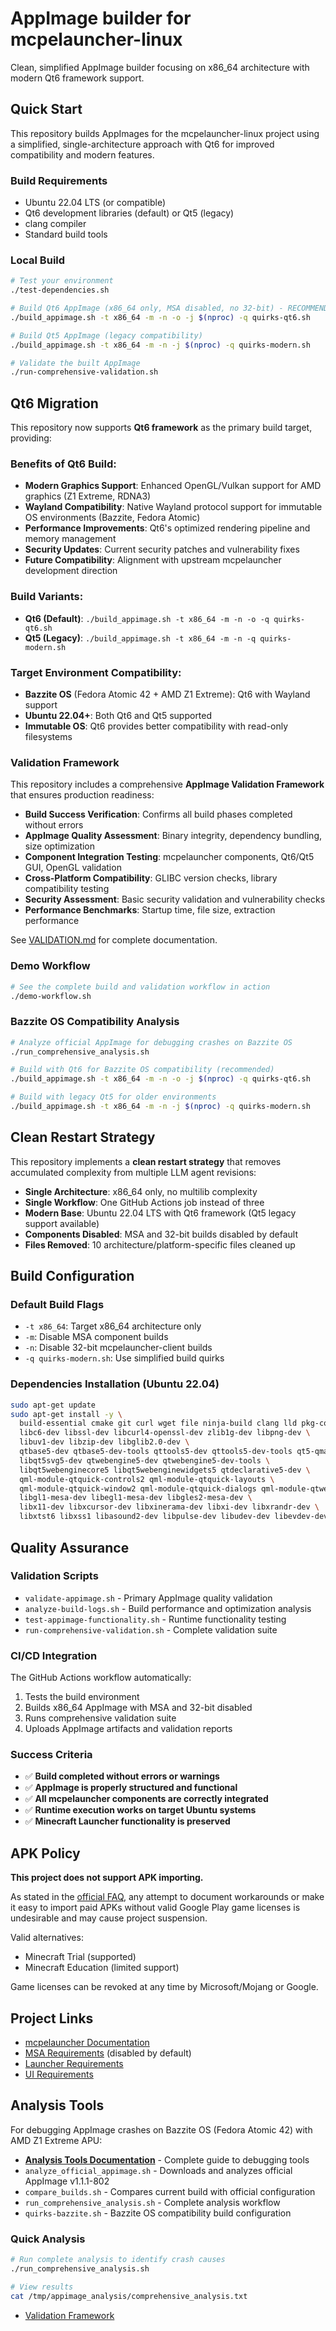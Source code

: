 # AppImage builder for mcpelauncher-linux

Clean, simplified AppImage builder focusing on x86_64 architecture with modern Qt6 framework support.

## Quick Start

This repository builds AppImages for the mcpelauncher-linux project using a simplified, single-architecture approach with Qt6 for improved compatibility and modern features.

### Build Requirements
- Ubuntu 22.04 LTS (or compatible)
- Qt6 development libraries (default) or Qt5 (legacy)
- clang compiler
- Standard build tools

### Local Build
```bash
# Test your environment
./test-dependencies.sh

# Build Qt6 AppImage (x86_64 only, MSA disabled, no 32-bit) - RECOMMENDED
./build_appimage.sh -t x86_64 -m -n -o -j $(nproc) -q quirks-qt6.sh

# Build Qt5 AppImage (legacy compatibility)
./build_appimage.sh -t x86_64 -m -n -j $(nproc) -q quirks-modern.sh

# Validate the built AppImage
./run-comprehensive-validation.sh
```

## Qt6 Migration

This repository now supports **Qt6 framework** as the primary build target, providing:

### **Benefits of Qt6 Build:**
- **Modern Graphics Support**: Enhanced OpenGL/Vulkan support for AMD graphics (Z1 Extreme, RDNA3)
- **Wayland Compatibility**: Native Wayland protocol support for immutable OS environments (Bazzite, Fedora Atomic)
- **Performance Improvements**: Qt6's optimized rendering pipeline and memory management
- **Security Updates**: Current security patches and vulnerability fixes
- **Future Compatibility**: Alignment with upstream mcpelauncher development direction

### **Build Variants:**
- **Qt6 (Default)**: `./build_appimage.sh -t x86_64 -m -n -o -q quirks-qt6.sh`
- **Qt5 (Legacy)**: `./build_appimage.sh -t x86_64 -m -n -q quirks-modern.sh`

### **Target Environment Compatibility:**
- **Bazzite OS** (Fedora Atomic 42 + AMD Z1 Extreme): Qt6 with Wayland support
- **Ubuntu 22.04+**: Both Qt6 and Qt5 supported
- **Immutable OS**: Qt6 provides better compatibility with read-only filesystems

### Validation Framework

This repository includes a comprehensive **AppImage Validation Framework** that ensures production readiness:

- **Build Success Verification**: Confirms all build phases completed without errors
- **AppImage Quality Assessment**: Binary integrity, dependency bundling, size optimization  
- **Component Integration Testing**: mcpelauncher components, Qt6/Qt5 GUI, OpenGL validation
- **Cross-Platform Compatibility**: GLIBC version checks, library compatibility testing
- **Security Assessment**: Basic security validation and vulnerability checks
- **Performance Benchmarks**: Startup time, file size, extraction performance

See [VALIDATION.md](VALIDATION.md) for complete documentation.

### Demo Workflow
```bash
# See the complete build and validation workflow in action
./demo-workflow.sh
```

### Bazzite OS Compatibility Analysis
```bash
# Analyze official AppImage for debugging crashes on Bazzite OS
./run_comprehensive_analysis.sh

# Build with Qt6 for Bazzite OS compatibility (recommended)
./build_appimage.sh -t x86_64 -m -n -o -j $(nproc) -q quirks-qt6.sh

# Build with legacy Qt5 for older environments
./build_appimage.sh -t x86_64 -m -n -j $(nproc) -q quirks-modern.sh
```

## Clean Restart Strategy

This repository implements a **clean restart strategy** that removes accumulated complexity from multiple LLM agent revisions:

- **Single Architecture**: x86_64 only, no multilib complexity
- **Single Workflow**: One GitHub Actions job instead of three  
- **Modern Base**: Ubuntu 22.04 LTS with Qt6 framework (Qt5 legacy support available)
- **Components Disabled**: MSA and 32-bit builds disabled by default
- **Files Removed**: 10 architecture/platform-specific files cleaned up

## Build Configuration

### Default Build Flags
- `-t x86_64`: Target x86_64 architecture only
- `-m`: Disable MSA component builds  
- `-n`: Disable 32-bit mcpelauncher-client builds
- `-q quirks-modern.sh`: Use simplified build quirks

### Dependencies Installation (Ubuntu 22.04)
```bash
sudo apt-get update
sudo apt-get install -y \
  build-essential cmake git curl wget file ninja-build clang lld pkg-config \
  libc6-dev libssl-dev libcurl4-openssl-dev zlib1g-dev libpng-dev \
  libuv1-dev libzip-dev libglib2.0-dev \
  qtbase5-dev qtbase5-dev-tools qttools5-dev qttools5-dev-tools qt5-qmake \
  libqt5svg5-dev qtwebengine5-dev qtwebengine5-dev-tools \
  libqt5webenginecore5 libqt5webenginewidgets5 qtdeclarative5-dev \
  qml-module-qtquick-controls2 qml-module-qtquick-layouts \
  qml-module-qtquick-window2 qml-module-qtquick-dialogs qml-module-qtwebengine \
  libgl1-mesa-dev libegl1-mesa-dev libgles2-mesa-dev \
  libx11-dev libxcursor-dev libxinerama-dev libxi-dev libxrandr-dev \
  libxtst6 libxss1 libasound2-dev libpulse-dev libudev-dev libevdev-dev libnss3-dev
```

## Quality Assurance

### Validation Scripts
- `validate-appimage.sh` - Primary AppImage quality validation
- `analyze-build-logs.sh` - Build performance and optimization analysis  
- `test-appimage-functionality.sh` - Runtime functionality testing
- `run-comprehensive-validation.sh` - Complete validation suite

### CI/CD Integration
The GitHub Actions workflow automatically:
1. Tests the build environment
2. Builds x86_64 AppImage with MSA and 32-bit disabled
3. Runs comprehensive validation suite
4. Uploads AppImage artifacts and validation reports

### Success Criteria
- ✅ **Build completed without errors or warnings**
- ✅ **AppImage is properly structured and functional**
- ✅ **All mcpelauncher components are correctly integrated**
- ✅ **Runtime execution works on target Ubuntu systems**
- ✅ **Minecraft Launcher functionality is preserved**

## APK Policy

**This project does not support APK importing.** 

As stated in the [official FAQ](https://minecraft-linux.github.io/faq/index.html#can-i-play-with-an-apk), any attempt to document workarounds or make it easy to import paid APKs without valid Google Play game licenses is undesirable and may cause project suspension.

Valid alternatives:
- Minecraft Trial (supported)
- Minecraft Education (limited support)

Game licenses can be revoked at any time by Microsoft/Mojang or Google.

## Project Links

- [mcpelauncher Documentation](https://mcpelauncher.readthedocs.io/)
- [MSA Requirements](https://mcpelauncher.readthedocs.io/en/latest/source_build/msa.html#prerequirements) (disabled by default)
- [Launcher Requirements](https://mcpelauncher.readthedocs.io/en/latest/source_build/launcher.html#prerequirements)
- [UI Requirements](https://mcpelauncher.readthedocs.io/en/latest/source_build/ui.html)

## Analysis Tools

For debugging AppImage crashes on Bazzite OS (Fedora Atomic 42) with AMD Z1 Extreme APU:

- **[Analysis Tools Documentation](ANALYSIS_TOOLS.md)** - Complete guide to debugging tools
- `analyze_official_appimage.sh` - Downloads and analyzes official AppImage v1.1.1-802
- `compare_builds.sh` - Compares current build with official configuration
- `run_comprehensive_analysis.sh` - Complete analysis workflow
- `quirks-bazzite.sh` - Bazzite OS compatibility build configuration

### Quick Analysis
```bash
# Run complete analysis to identify crash causes
./run_comprehensive_analysis.sh

# View results
cat /tmp/appimage_analysis/comprehensive_analysis.txt
```
- [Validation Framework](VALIDATION.md)